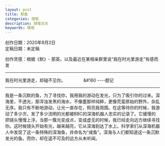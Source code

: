 ```yaml
---
layout: post
title: 默鱼
categories: 随笔
description: 随笔日志
keywords: 情感
---
```


创作日期：2020年8月2日  
定稿日期：未定稿  

创作灵感：根据《默》- 那英，以及最近在某相亲群里说“我在时光里游走”有感而发  

* * * * * * * * * * * * * * * * * * * * * * * * *
我在时光里游走，却碰不见你。 
&#160;&#160;&#160;&#160;&#160;&#160;&#160;&#160; &#160;&#160;&#160;&#160;&#160;&#160 ----题记 
* * * * * * * * * * * * * * * * * * * * * * * * *
   
我是一条沉默的鱼，为了寻找你，我用我的游动在发光，只为了吸引你的过来。深海里，不透光，那浑浊发黑的海水，不像墨那样纯粹，更像荒蛮原始的野外，杂乱无序。我只有不断地游动，让光一直存在，照亮我周围。在这等待你的时候，我游动了多少次，发了多少流明的光都被BBC的深海机器人忠实的记录了。它缓慢的把镜头慢慢上浮，当那一簇光变成点，变成虚无的时候，我已经走向远方继续寻找你。这时候镜头开始有光，越来越亮，它从深海到达了水上。科学家们从深海机器人中发现了这一条特殊的深海鱼，并命名为“咸鱼”。深海与人们都知道这一条沉默发光的鱼。而你，却在遥不可及的远方从未听闻。   